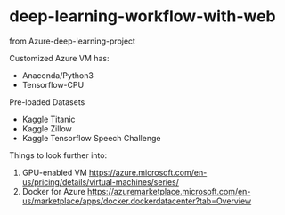 # deep-learning-workflow-with-web
from Azure-deep-learning-project

Customized Azure VM has:
- Anaconda/Python3
- Tensorflow-CPU

Pre-loaded Datasets
- Kaggle Titanic
- Kaggle Zillow
- Kaggle Tensorflow Speech Challenge


Things to look further into:
1. GPU-enabled VM
https://azure.microsoft.com/en-us/pricing/details/virtual-machines/series/
2. Docker for Azure
https://azuremarketplace.microsoft.com/en-us/marketplace/apps/docker.dockerdatacenter?tab=Overview
